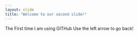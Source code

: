 ```yaml
---
layout: slide
title: "Welcome to our second slide!"
---
```

The First time I am using GITHub 
Use the left arrow to go back!
